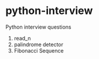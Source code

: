 # python-interview
Python interview questions 

1. read_n
2. palindrome detector
3. Fibonacci Sequence

